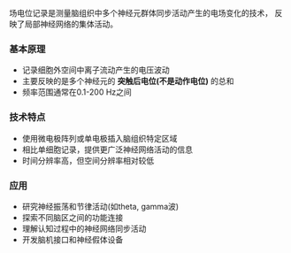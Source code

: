 场电位记录是测量脑组织中多个神经元群体同步活动产生的电场变化的技术，
反映了局部神经网络的集体活动。

### 基本原理

- 记录细胞外空间中离子流动产生的电压波动
- 主要反映的是多个神经元的 **突触后电位(不是动作电位)** 的总和
- 频率范围通常在0.1-200 Hz之间

### 技术特点

- 使用微电极阵列或单电极插入脑组织特定区域
- 相比单细胞记录，提供更广泛神经网络活动的信息
- 时间分辨率高，但空间分辨率相对较低

### 应用

- 研究神经振荡和节律活动(如theta, gamma波)
- 探索不同脑区之间的功能连接
- 理解认知过程中的神经网络同步活动
- 开发脑机接口和神经假体设备